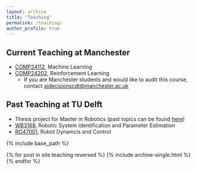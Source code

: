 ```yaml
---
layout: archive
title: "Teaching"
permalink: /teaching/
author_profile: true
---
```


## Current Teaching at Manchester
* [COMP24112](https://online.manchester.ac.uk/ultra/courses/_81434_1/cl/outline), Machine Learning
* [COMP24202](https://online.manchester.ac.uk/ultra/courses/_81478_1/cl/outline), Reinforcement Learning
  * If you are Manchester students and would like to audit this course, contact <aidecisionscdt@manchester.ac.uk>

## Past Teaching at TU Delft
* Thesis project for Master in Robotics (past topics can be found [here](https://panweihit.github.io/people/))
* [WB3168](https://studiegids.tudelft.nl/a101_displayCourse.do?course_id=59581), Robotic System Identification and Parameter Estimation
* [RO47001](https://studiegids.tudelft.nl/a101_displayCourse.do?course_id=59665), Robot Dynamcis and Control




{% include base_path %}

{% for post in site.teaching reversed %}
  {% include archive-single.html %}
{% endfor %}
